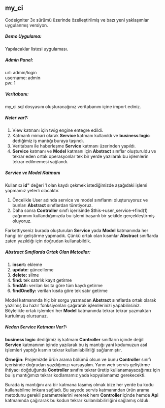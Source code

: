 ## my_ci
Codeigniter 3x sürümü üzerinde özelleştirilmiş ve bazı yeni yaklaşımlar uygulanmış versiyon.

##### Demo Uygulama: 
Yapılacaklar listesi uygulaması.

##### Admin Panel:
url: admin/login
<br> 
username: admin
<br>
pw: 1

##### Veritabanı:
my_ci.sql dosyasını oluşturacağınız veritabanını içine import ediniz.

##### Neler var?:
1. View katmanı için twig engine entegre edildi.
2. Katmanlı mimari olarak **Service** katmanı kullanıldı ve **business logic** dediğimiz iş mantığı buraya taşındı.
3. Veritabanı ile haberleşme **Service** katmanı üzerinden yapıldı.
4. **Service** katmanı ve **Model** katmanı için **Abstract** sınıflar oluşturuldu ve tekrar eden ortak operasyonlar tek bir yerde yazılarak bu işlemlerin tekrar edilmemesi sağlandı.

##### Service ve Model Katmanı
Kullanıcı **id"** değeri **1** olan kaydı çekmek istediğimizde aşağıdaki işlemi yapmamız yeterli olacaktır.
1. Öncelikle User adında service ve model sınıflarını oluşturuyoruz ve bunları **Abstract** sınıflardan türetiyoruz.
2. Daha sonra **Controller** sınıfı içerisinde $this->user_service->find(1) çağırımını kullandığımızda bu işlemi başarılı bir şekilde gerçekleştirmiş oluyoruz.

Farkettiyseniz burada oluşturulan **Service** yada **Model** katmanında her hangi bir geliştirme yapmadık. Çünkü ortak olan kısımlar **Abstract** sınıflarda zaten yazıldığı için doğrudan kullanabildik.

##### Abstract Sınıflarda Ortak Olan Metodlar:

1. **insert:** ekleme
2. **update:** güncelleme
3. **delete:** silme
4. **find:** tek satırlık kayıt getirme
5. **findAll:** verilan kısıta göre tüm kaydı getirme
6. **findOneBy:** verilan kısıta göre tek satır getirme

Model katmanında hiç bir sorgu yazmadan **Abstract** sınıflarda ortak olarak yazılmış bu hazır fonksiyonları çağırarak işlemlerinizi yapabilirsiniz. Böylelikle ortak işlemleri her **Model** katmanında tekrar tekrar yazmaktan kurtulmuş olursunuz.

##### Neden Service Katmanı Var?:
**business logic** dediğimiz iş katmanı **Controller** sınıfların içinde değil **Service** katmanının içinde yazılarak bu iş mantığı yani kodumuzun asıl işlemleri yaptığı kısmın tekrar kullanılabilirliği sağlanmıştır.

**Örneğin:** Projemizde ürün arama bölümü olsun ve bunu **Controller** sınıfı içerisinde doğrudan yazdığımızı varsayalım. Yarın web servis geliştirme ihtiyacı doğduğunda **Controller** sınıfını tekrar üretip kullanamayacağımız için bu iş mantığımızı 
tekrar kodlamamız yada kopyalamamız gerekecekti. 

Burada iş mantığını ara bir katmana taşımış olmak bize her yerde bu kodu kullanabilme imkanı sağladı. Bu sayede servis katmanından ürün arama  metodunu gerekli parametrelerini vererek hem 
**Controller** içinde hemde **Api** katmanında çağırarak bu kodun tekrar kullanılabilirliğini sağlamış olduk.

